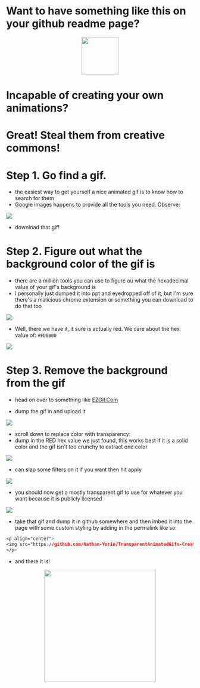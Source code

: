 # Want to have something like this on your github readme page?

<p align="center">
<img src="https://github.com/Nathan-Yorio/TransparentAnimatedGifs-Creative-Commons/blob/54480c1ce2c72e2628c1b1c96ef86b4d92e6ff5a/resources/pentakisdodecahedron.gif" width="100" height="100" />
</p>

# Incapable of creating your own animations?
# Great! Steal them from creative commons!

# Step 1. Go find a gif.

- the easiest way to get yourself a nice animated gif is to know how to search for them
- Google images happens to provide all the tools you need. Observe:


![](https://github.com/Nathan-Yorio/TransparentAnimatedGifs-Creative-Commons/blob/54480c1ce2c72e2628c1b1c96ef86b4d92e6ff5a/resources/mandelbrot_result.png)

- download that gif!

# Step 2. Figure out what the background color of the gif is
- there are a million tools you can use to figure ou what the hexadecimal value of your gif's background is
- I personally just dumped it into ppt and eyedropped off of it, but I'm sure there's a malicious chrome extension or something you can download to do that too


![](https://github.com/Nathan-Yorio/TransparentAnimatedGifs-Creative-Commons/blob/54480c1ce2c72e2628c1b1c96ef86b4d92e6ff5a/resources/eyedropper1.png)


- Well, there we have it, it sure is actually red. We care about the hex value of: `#FD0000`


![](https://github.com/Nathan-Yorio/TransparentAnimatedGifs-Creative-Commons/blob/54480c1ce2c72e2628c1b1c96ef86b4d92e6ff5a/resources/eyedropper2.png)

# Step 3. Remove the background from the gif

- head on over to something like [EZGif.Com](https://ezgif.com/effects)

- dump the gif in and upload it


![](https://github.com/Nathan-Yorio/TransparentAnimatedGifs-Creative-Commons/blob/54480c1ce2c72e2628c1b1c96ef86b4d92e6ff5a/resources/upload.png)

- scroll down to replace color with transparency:
- dump in the RED hex value we just found, this works best if it is a solid color and the gif isn't too crunchy to extract one color


![](https://github.com/Nathan-Yorio/TransparentAnimatedGifs-Creative-Commons/blob/54480c1ce2c72e2628c1b1c96ef86b4d92e6ff5a/resources/replace-background.png)

- can slap some filters on it if you want then hit apply


![](https://github.com/Nathan-Yorio/TransparentAnimatedGifs-Creative-Commons/blob/54480c1ce2c72e2628c1b1c96ef86b4d92e6ff5a/resources/filters-and-such.png)

- you should now get a mostly transparent gif to use for whatever you want because it is publicly licensed


![](https://github.com/Nathan-Yorio/TransparentAnimatedGifs-Creative-Commons/blob/54480c1ce2c72e2628c1b1c96ef86b4d92e6ff5a/resources/processed_image.png)

- take that gif and dump it in github somewhere and then imbed it into the page with some custom styling by adding in the permalink like so:
```CSS
<p align="center">
<img src="https://github.com/Nathan-Yorio/TransparentAnimatedGifs-Creative-Commons/blob/54480c1ce2c72e2628c1b1c96ef86b4d92e6ff5a/resources/mandelbrot.gif" width="100" height="100" />
</p>
```

- and there it is!
<p align="center">
<img src="https://github.com/Nathan-Yorio/TransparentAnimatedGifs-Creative-Commons/blob/54480c1ce2c72e2628c1b1c96ef86b4d92e6ff5a/resources/mandelbrot.gif" width="300" height="300" />
</p>
